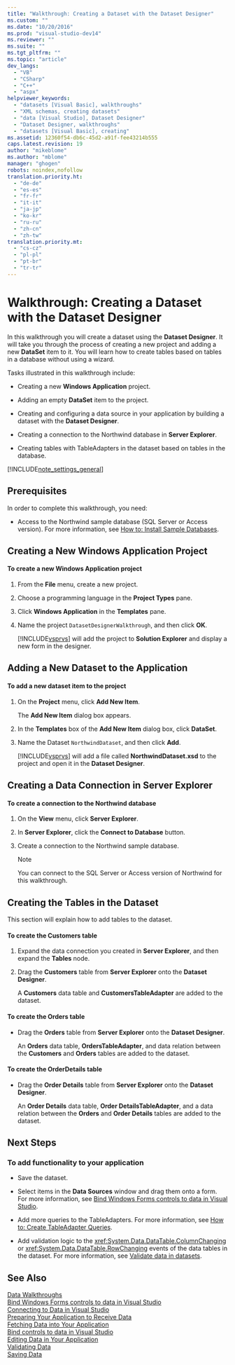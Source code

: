 ```yaml
---
title: "Walkthrough: Creating a Dataset with the Dataset Designer"
ms.custom: ""
ms.date: "10/20/2016"
ms.prod: "visual-studio-dev14"
ms.reviewer: ""
ms.suite: ""
ms.tgt_pltfrm: ""
ms.topic: "article"
dev_langs: 
  - "VB"
  - "CSharp"
  - "C++"
  - "aspx"
helpviewer_keywords: 
  - "datasets [Visual Basic], walkthroughs"
  - "XML schemas, creating datasets"
  - "data [Visual Studio], Dataset Designer"
  - "Dataset Designer, walkthroughs"
  - "datasets [Visual Basic], creating"
ms.assetid: 12360f54-db6c-45d2-a91f-fee43214b555
caps.latest.revision: 19
author: "mikeblome"
ms.author: "mblome"
manager: "ghogen"
robots: noindex,nofollow
translation.priority.ht: 
  - "de-de"
  - "es-es"
  - "fr-fr"
  - "it-it"
  - "ja-jp"
  - "ko-kr"
  - "ru-ru"
  - "zh-cn"
  - "zh-tw"
translation.priority.mt: 
  - "cs-cz"
  - "pl-pl"
  - "pt-br"
  - "tr-tr"
---
```

# Walkthrough: Creating a Dataset with the Dataset Designer
In this walkthrough you will create a dataset using the **Dataset Designer**. It will take you through the process of creating a new project and adding a new **DataSet** item to it. You will learn how to create tables based on tables in a database without using a wizard.  
  
 Tasks illustrated in this walkthrough include:  
  
-   Creating a new **Windows Application** project.  
  
-   Adding an empty **DataSet** item to the project.  
  
-   Creating and configuring a data source in your application by building a dataset with the **Dataset Designer**.  
  
-   Creating a connection to the Northwind database in **Server Explorer**.  
  
-   Creating tables with TableAdapters in the dataset based on tables in the database.  
  
 [!INCLUDE[note_settings_general](../data-tools/includes/note_settings_general_md.md)]  
  
## Prerequisites  
 In order to complete this walkthrough, you need:  
  
-   Access to the Northwind sample database (SQL Server or Access version). For more information, see [How to: Install Sample Databases](../data-tools/how-to-install-sample-databases.md).  
  
## Creating a New Windows Application Project  
  
#### To create a new Windows Application project  
  
1.  From the **File** menu, create a new project.  
  
2.  Choose a programming language in the **Project Types** pane.  
  
3.  Click **Windows Application** in the **Templates** pane.  
  
4.  Name the project `DatasetDesignerWalkthrough`, and then click **OK**.  
  
     [!INCLUDE[vsprvs](../code-quality/includes/vsprvs_md.md)] will add the project to **Solution Explorer** and display a new form in the designer.  
  
## Adding a New Dataset to the Application  
  
#### To add a new dataset item to the project  
  
1.  On the **Project** menu, click **Add New Item**.  
  
     The **Add New Item** dialog box appears.  
  
2.  In the **Templates** box of the **Add New Item** dialog box, click **DataSet**.  
  
3.  Name the Dataset `NorthwindDataset`, and then click **Add**.  
  
     [!INCLUDE[vsprvs](../code-quality/includes/vsprvs_md.md)] will add a file called **NorthwindDataset.xsd** to the project and open it in the **Dataset Designer**.  
  
## Creating a Data Connection in Server Explorer  
  
#### To create a connection to the Northwind database  
  
1.  On the **View** menu, click **Server Explorer**.  
  
2.  In **Server Explorer**, click the **Connect to Database** button.  
  
3.  Create a connection to the Northwind sample database.  
  
    > [!NOTE]
    >  You can connect to the SQL Server or Access version of Northwind for this walkthrough.  
  
## Creating the Tables in the Dataset  
 This section will explain how to add tables to the dataset.  
  
#### To create the Customers table  
  
1.  Expand the data connection you created in **Server Explorer**, and then expand the **Tables** node.  
  
2.  Drag the **Customers** table from **Server Explorer** onto the **Dataset Designer**.  
  
     A **Customers** data table and **CustomersTableAdapter** are added to the dataset.  
  
#### To create the Orders table  
  
-   Drag the **Orders** table from **Server Explorer** onto the **Dataset Designer**.  
  
     An **Orders** data table, **OrdersTableAdapter**, and data relation between the **Customers** and **Orders** tables are added to the dataset.  
  
#### To create the OrderDetails table  
  
-   Drag the **Order Details** table from **Server Explorer** onto the **Dataset Designer**.  
  
     An **Order Details** data table, **Order DetailsTableAdapter**, and a data relation between the **Orders** and **Order Details** tables are added to the dataset.  
  
## Next Steps  
  
### To add functionality to your application  
  
-   Save the dataset.  
  
-   Select items in the **Data Sources** window and drag them onto a form. For more information, see [Bind Windows Forms controls to data in Visual Studio](../data-tools/bind-windows-forms-controls-to-data-in-visual-studio.md).  
  
-   Add more queries to the TableAdapters. For more information, see [How to: Create TableAdapter Queries](../data-tools/how-to-create-tableadapter-queries.md).  
  
-   Add validation logic to the <xref:System.Data.DataTable.ColumnChanging> or <xref:System.Data.DataTable.RowChanging> events of the data tables in the dataset. For more information, see [Validate data in datasets](../data-tools/validate-data-in-datasets.md).  
  
## See Also  
 [Data Walkthroughs](../Topic/Data%20Walkthroughs.md)   
 [Bind Windows Forms controls to data in Visual Studio](../data-tools/bind-windows-forms-controls-to-data-in-visual-studio.md)   
 [Connecting to Data in Visual Studio](../data-tools/connecting-to-data-in-visual-studio.md)   
 [Preparing Your Application to Receive Data](../Topic/Preparing%20Your%20Application%20to%20Receive%20Data.md)   
 [Fetching Data into Your Application](../data-tools/fetching-data-into-your-application.md)   
 [Bind controls to data in Visual Studio](../data-tools/bind-controls-to-data-in-visual-studio.md)   
 [Editing Data in Your Application](../data-tools/editing-data-in-your-application.md)   
 [Validating Data](../Topic/Validating%20Data.md)   
 [Saving Data](../data-tools/saving-data.md)